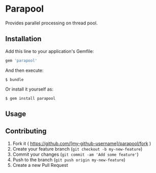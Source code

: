 # Parapool

Provides parallel processing on thread pool.

## Installation

Add this line to your application's Gemfile:

```ruby
gem 'parapool'
```

And then execute:

    $ bundle

Or install it yourself as:

    $ gem install parapool

## Usage


## Contributing

1. Fork it ( https://github.com/[my-github-username]/parapool/fork )
2. Create your feature branch (`git checkout -b my-new-feature`)
3. Commit your changes (`git commit -am 'Add some feature'`)
4. Push to the branch (`git push origin my-new-feature`)
5. Create a new Pull Request
